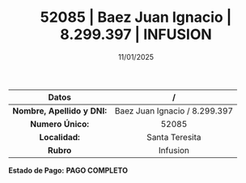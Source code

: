﻿---
title: 52085 | Baez Juan Ignacio | 8.299.397 | INFUSION
date: 11/01/2025
draft: false
tags: ['santa-teresita', 'titular', 'infusion']
---

|          **Datos**          |  /  |
|:---------------------------:|:---:|
| **Nombre, Apellido y DNI:** | Baez Juan Ignacio / 8.299.397 |
|      **Numero Único:**      | 52085 |
|        **Localidad:**       | Santa Teresita |
|          **Rubro**          | Infusion |

**Estado de Pago:** **PAGO COMPLETO**
